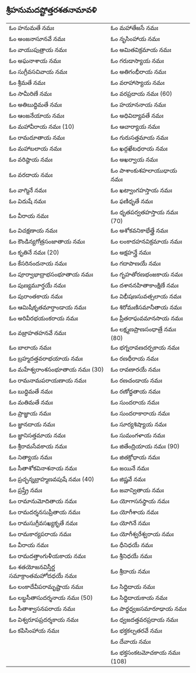 ## శ్రీహనుమదష్టోత్తరశతనామావళి

|||
|---|---|
|ఓం హనుమతే నమః | ఓం మహాతేజసే నమః|
|ఓం అంజనాసూనవే నమః | ఓం నృసింహాయ నమః|
|ఓం వాయుపుత్రాయ నమః | ఓం అమితవిక్రమాయ నమః|
|ఓం అఘనాశాయ నమః | ఓం గరుడాస్యాయ నమః|
|ఓం సుగ్రీవసచివాయ నమః | ఓం అతిగంభీరాయ నమః|
|ఓం శ్రీమతే నమః | ఓం వరాహాస్యాయ నమః|
|ఓం సామీరిణే నమః | ఓం వరప్రదాయ నమః (60)|
|ఓం అతిబుద్ధిమతే నమః | ఓం హయాననాయ నమః|
|ఓం ఆంజనేయాయ నమః | ఓం అధివిద్యావతే నమః|
|ఓం మహావీరాయ నమః (10) | ఓం ఆచార్యాయ నమః|
|ఓం రామదూతాయ నమః | ఓం గురుసత్తమాయ నమః|
|ఓం మహాబలాయ నమః | ఓం ఖద్గఖేటధరాయ నమః|
|ఓం వరిష్ఠాయ నమః | ఓం అఖర్వాయ నమః|
|ఓం వరదాయ నమః | ఓం పాశాంకుశహలాయుధాయ నమః|
|ఓం వాగ్మినే నమః | ఓం ఖట్వాంగహస్తాయ నమః|
|ఓం విదుషే నమః | ఓం ఫణిధృతే నమః|
|ఓం వీరాయ నమః | ఓం ధృతపర్వతహస్తాయ నమః (70)|
|ఓం విచక్షణాయ నమః | ఓం అశోకవనికాభేత్త్రే నమః|
|ఓం కౌండిన్యగోత్రసంజాతాయ నమః | ఓం లంకాదహనవిక్రమాయ నమః|
|ఓం కృతినే నమః (20)| ఓం అక్షహన్త్రే నమః|
|ఓం కేసరినందనాయ నమః | ఓం గదాపాణయే నమః|
|ఓం పూర్వాభాద్రాభసంభూతాయ నమః | ఓం గృహతోరణభంజకాయ నమః|
|ఓం పుణ్యమూర్తయే నమః | ఓం దశాననహితాకాంక్షిణే నమః|
|ఓం పురాంతకాయ నమః | ఓం విభీషణసువత్సలాయ నమః|
|ఓం ఆమిషీకృతమార్తాండాయ నమః | ఓం శిరోమణిసమానీతాయ నమః|
|ఓం అరివీరభయంకరాయ నమః | ఓం ప్రీతరాఘవమానసాయ నమః|
|ఓం వజ్రాహతహనవే నమః | ఓం లక్ష్మణప్రాణసంధాత్రే నమః (80)|
|ఓం బాలాయ నమః | ఓం భగ్నరావణదర్పకాయ నమః|
|ఓం బ్రహ్మదత్తవరాభయాయ నమః | ఓం రణధీరాయ నమః|
|ఓం మహేశ్వరాంశసంభూతాయ నమః (30)| ఓం రావణారయే నమః|
|ఓం రామనామపరాయణాయ నమః | ఓం రణచండాయ నమః|
|ఓం బుద్ధిమతే నమః | ఓం రణోద్ధతాయ నమః|
|ఓం మతిమతే నమః | ఓం సుందరాయ నమః|
|ఓం ప్రాజ్ఞాయ నమః | ఓం సుందరాకారాయ నమః|
|ఓం జ్ఞానదాయ నమః | ఓం సూర్యశిష్యాయ నమః|
|ఓం జ్ఞానిసత్తమాయ నమః | ఓం సుమంగళాయ నమః|
|ఓం శ్రీరామసేవకాయ నమః | ఓం జితేంద్రియాయ నమః (90)|
|ఓం నిత్యాయ నమః | ఓం జితక్రోధాయ నమః|
|ఓం సీతాశోకవినాశనాయ నమః | ఓం జయినే నమః|
|ఓం ప్రచ్ఛన్నబ్రాహ్మణవపుషే నమః (40)| ఓం జిష్ణవే నమః|
|ఓం ప్రష్త్రే నమః | ఓం జవాన్వితాయ నమః|
|ఓం రామానుమోదితాయ నమః | ఓం యోగాసనస్థాయ నమః|
|ఓం రామదర్శనసుప్రీతాయ నమః | ఓం యోగీశాయ నమః|
|ఓం రామసుగ్రీవసఖ్యకృతే నమః | ఓం యోగినే నమః|
|ఓం రామకార్యపరాయ నమః | ఓం యోగీశ్వరేశ్వరాయ నమః|
|ఓం వీరాయ నమః | ఓం ధీనిధయే నమః|
|ఓం రామదత్తాంగుళీయకాయ నమః | ఓం శ్రీనిధయే నమః|
|ఓం శతయోజనవిస్తీర్ణ సమాక్రాంతమహోదధయే నమః | ఓం శ్రీదాయ నమః|
|ఓం లంకాదేవీపరామృష్టాయ నమః | ఓం సిద్ధిదాయ నమః|
|ఓం లబ్ధసీతాసుదర్శనాయ నమః (50)| ఓం సిద్ధిదాయకాయ నమః|
|ఓం సీతాశ్వాసనపరాయ నమః | ఓం పార్థధ్వజసమారూఢాయ నమః|
|ఓం విశ్వరూపప్రదర్శకాయ నమః | ఓం ధ్వజదత్తవరప్రదాయ నమః|
|ఓం కపిసింహాయ నమః | ఓం భక్తకల్పతరవే నమః|
||ఓం దేవాయ నమః|
||ఓం భక్తసంకటమోచకాయ నమః (108)|
